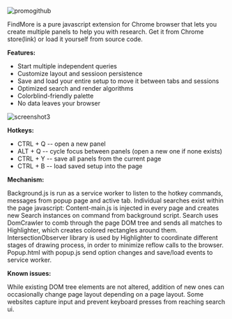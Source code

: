 ![promogithub](https://user-images.githubusercontent.com/27297124/227906313-a08a6ca4-a8a6-4c96-b913-053392bf4d77.png)


FindMore is a pure javascript extension for Chrome browser that lets you create multiple panels to help you with research.
Get it from Chrome store(link) or load it yourself from source code.

<b>Features:</b>

* Start multiple independent queries
* Customize layout and sessioon persistence
* Save and load your entire setup to move it between tabs and sessions
* Optimized search and render algorithms
* Colorblind-friendly palette
* No data leaves your browser

![screenshot3](https://user-images.githubusercontent.com/27297124/227904056-0afb85d0-9e2e-4db8-8d62-4cbc09df65de.png)


<b>Hotkeys: </b>

- CTRL + Q -- open a new panel
- ALT + Q -- cycle focus between panels (open a new one if none exists)
- CTRL + Y -- save all panels from the current page
- CTRL + B -- load saved setup into the page

<b>Mechanism: </b>

Background.js is run as a service worker to listen to the hotkey commands, messages from popup page and active tab.
Individual searches exist within the page javascript: Content-main.js is injected in every page and creates new Search instances on command from background script.
Search uses DomCrawler to comb through the page DOM tree and sends all matches to Highlighter, which creates colored rectangles around them. 
IntersectionObserver library is used by Highlighter to coordinate different stages of drawing process, in order to minimize reflow calls to the browser.
Popup.html with popup.js send option changes and save/load events to service worker.

<b>Known issues:</b>

While existing DOM tree elements are not altered, addition of new ones can occasionally change page layout depending on a page layout.
Some websites capture input and prevent keyboard presses from reaching search ui.

